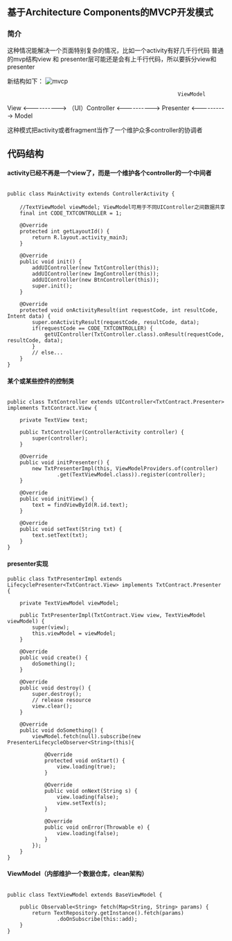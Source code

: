 ## 基于Architecture Components的MVCP开发模式

### 简介

这种情况能解决一个页面特别复杂的情况，比如一个activity有好几千行代码
普通的mvp结构view 和 presenter层可能还是会有上千行代码，所以要拆分view和presenter

新结构如下：
![mvcp](https://github.com/bin-qmtv/MVCP/blob/master/img/mvcp.png)


                                                           ViewModel
View <----------> （UI）Controller <----------> Presenter <----------> Model

这种模式把activity或者fragment当作了一个维护众多controller的协调者

## 代码结构

#### activity已经不再是一个view了，而是一个维护各个controller的一个中间者

```

public class MainActivity extends ControllerActivity {

    //TextViewModel viewModel; ViewModel可用于不同UIController之间数据共享
    final int CODE_TXTCONTROLLER = 1;

    @Override
    protected int getLayoutId() {
        return R.layout.activity_main3;
    }

    @Override
    public void init() {
        addUIController(new TxtController(this));
        addUIController(new ImgController(this));
        addUIController(new BtnController(this));
        super.init();
    }

    @Override
    protected void onActivityResult(int requestCode, int resultCode, Intent data) {
        super.onActivityResult(requestCode, resultCode, data);
        if(requestCode == CODE_TXTCONTROLLER) {
            getUIController(TxtController.class).onResult(requestCode, resultCode, data);
        }
        // else...
    }
}

```

#### 某个或某些控件的控制类

```

public class TxtController extends UIController<TxtContract.Presenter> implements TxtContract.View {

    private TextView text;

    public TxtController(ControllerActivity controller) {
        super(controller);
    }

    @Override
    public void initPresenter() {
        new TxtPresenterImpl(this, ViewModelProviders.of(controller)
                .get(TextViewModel.class)).register(controller);
    }

    @Override
    public void initView() {
        text = findViewById(R.id.text);
    }

    @Override
    public void setText(String txt) {
        text.setText(txt);
    }
}

```

#### presenter实现

```
public class TxtPresenterImpl extends LifecyclePresenter<TxtContract.View> implements TxtContract.Presenter {

    private TextViewModel viewModel;

    public TxtPresenterImpl(TxtContract.View view, TextViewModel viewModel) {
        super(view);
        this.viewModel = viewModel;
    }

    @Override
    public void create() {
        doSomething();
    }

    @Override
    public void destroy() {
        super.destroy();
        // release resource
        view.clear();
    }

    @Override
    public void doSomething() {
        viewModel.fetch(null).subscribe(new PresenterLifecycleObserver<String>(this){

            @Override
            protected void onStart() {
                view.loading(true);
            }

            @Override
            public void onNext(String s) {
                view.loading(false);
                view.setText(s);
            }

            @Override
            public void onError(Throwable e) {
                view.loading(false);
            }
        });
    }
}

```

#### ViewModel（内部维护一个数据仓库，clean架构）

```

public class TextViewModel extends BaseViewModel {

    public Observable<String> fetch(Map<String, String> params) {
        return TextRepository.getInstance().fetch(params)
                .doOnSubscribe(this::add);
    }
}

```